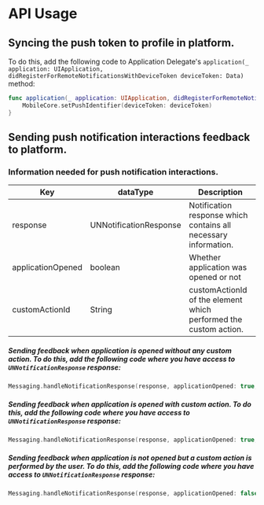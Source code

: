 #  API Usage

## Syncing the push token to profile in platform. 

To do this, add the following code to Application Delegate's `application(_ application: UIApplication, didRegisterForRemoteNotificationsWithDeviceToken deviceToken: Data)` method:
```swift
func application(_ application: UIApplication, didRegisterForRemoteNotificationsWithDeviceToken deviceToken: Data) {
    MobileCore.setPushIdentifier(deviceToken: deviceToken)
}
```

## Sending push notification interactions feedback to platform. 

### Information needed for push notification interactions.
| Key               | dataType   | Description                                                                                                                    |
|-------------------|------------|--------------------------------------------------------------------------------------------------------------------------------|
| response           | UNNotificationResponse     | Notification response which contains all necessary information.                                                                                 |
| applicationOpened | boolean    | Whether application was opened or not                                                                                          |
| customActionId          | String     | customActionId of the element which performed  the custom action.                                                                    |                                                                                                |

##### Sending feedback when application is opened without any custom action. To do this, add the following code where you have access to `UNNotificationResponse` response:
```swift
Messaging.handleNotificationResponse(response, applicationOpened: true, customActionId: nil)
```

##### Sending feedback when application is opened with custom action. To do this, add the following code where you have access to `UNNotificationResponse` response:
```swift
Messaging.handleNotificationResponse(response, applicationOpened: true, customActionId: <customActionId>)
```

##### Sending feedback when application is not opened but a custom action is performed by the user. To do this, add the following code where you have access to `UNNotificationResponse` response:
```swift
Messaging.handleNotificationResponse(response, applicationOpened: false, customActionId: <customActionId>)
```
